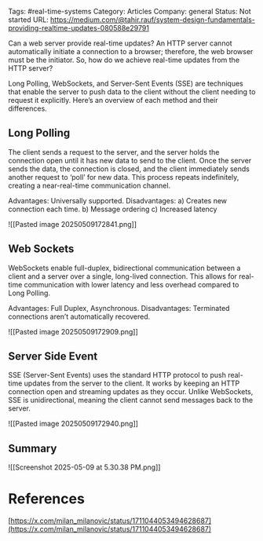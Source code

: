 

Tags: #real-time-systems
Category: Articles
Company: general
Status: Not started
URL: https://medium.com/@tahir.rauf/system-design-fundamentals-providing-realtime-updates-080588e29791


Can a web server provide real-time updates? An HTTP server cannot automatically initiate a connection to a browser; therefore, the web browser must be the initiator. So, how do we achieve real-time updates from the HTTP server?

Long Polling, WebSockets, and Server-Sent Events (SSE) are techniques that enable the server to push data to the client without the client needing to request it explicitly. Here’s an overview of each method and their differences.

## Long Polling

The client sends a request to the server, and the server holds the connection open until it has new data to send to the client. Once the server sends the data, the connection is closed, and the client immediately sends another request to ‘poll’ for new data. This process repeats indefinitely, creating a near-real-time communication channel.

Advantages: Universally supported. Disadvantages: a) Creates new connection each time. b) Message ordering c) Increased latency

![[Pasted image 20250509172841.png]]

## Web Sockets

WebSockets enable full-duplex, bidirectional communication between a client and a server over a single, long-lived connection. This allows for real-time communication with lower latency and less overhead compared to Long Polling.

Advantages: Full Duplex, Asynchronous. Disadvantages: Terminated connections aren’t automatically recovered. 

![[Pasted image 20250509172909.png]]

## Server Side Event

SSE (Server-Sent Events) uses the standard HTTP protocol to push real-time updates from the server to the client. It works by keeping an HTTP connection open and streaming updates as they occur. Unlike WebSockets, SSE is unidirectional, meaning the client cannot send messages back to the server.


![[Pasted image 20250509172940.png]]

## Summary

![[Screenshot 2025-05-09 at 5.30.38 PM.png]]


# References

[https://x.com/milan_milanovic/status/1711044053494628687](https://x.com/milan_milanovic/status/1711044053494628687)